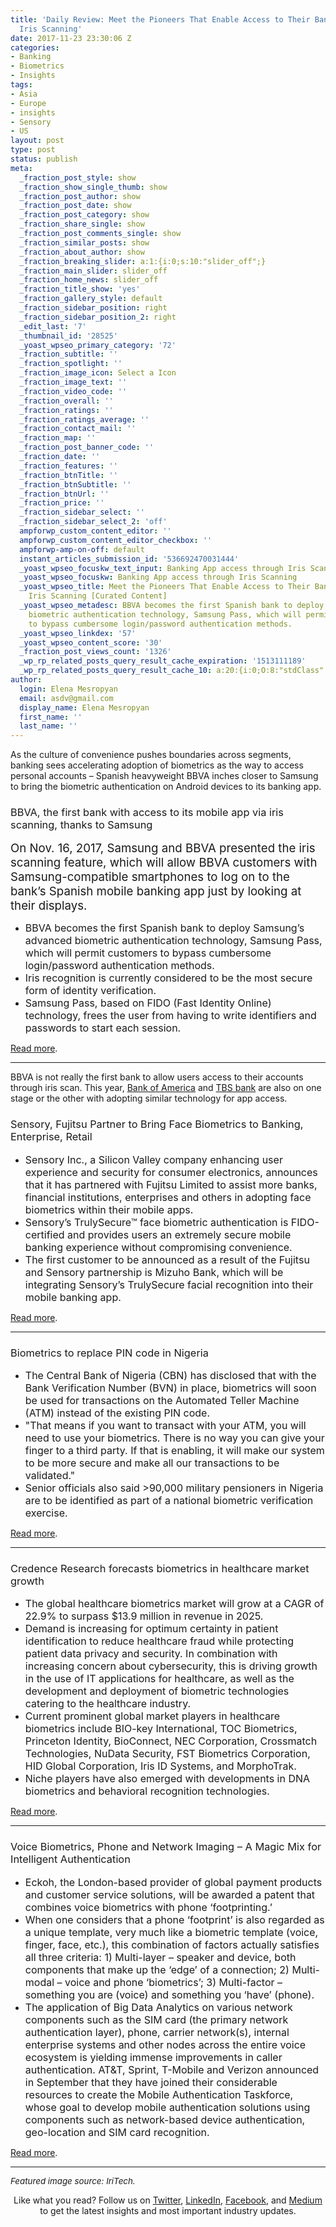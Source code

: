 ```yaml
---
title: 'Daily Review: Meet the Pioneers That Enable Access to Their Banking App Through
  Iris Scanning'
date: 2017-11-23 23:30:06 Z
categories:
- Banking
- Biometrics
- Insights
tags:
- Asia
- Europe
- insights
- Sensory
- US
layout: post
type: post
status: publish
meta:
  _fraction_post_style: show
  _fraction_show_single_thumb: show
  _fraction_post_author: show
  _fraction_post_date: show
  _fraction_post_category: show
  _fraction_share_single: show
  _fraction_post_comments_single: show
  _fraction_similar_posts: show
  _fraction_about_author: show
  _fraction_breaking_slider: a:1:{i:0;s:10:"slider_off";}
  _fraction_main_slider: slider_off
  _fraction_home_news: slider_off
  _fraction_title_show: 'yes'
  _fraction_gallery_style: default
  _fraction_sidebar_position: right
  _fraction_sidebar_position_2: right
  _edit_last: '7'
  _thumbnail_id: '28525'
  _yoast_wpseo_primary_category: '72'
  _fraction_subtitle: ''
  _fraction_spotlight: ''
  _fraction_image_icon: Select a Icon
  _fraction_image_text: ''
  _fraction_video_code: ''
  _fraction_overall: ''
  _fraction_ratings: ''
  _fraction_ratings_average: ''
  _fraction_contact_mail: ''
  _fraction_map: ''
  _fraction_post_banner_code: ''
  _fraction_date: ''
  _fraction_features: ''
  _fraction_btnTitle: ''
  _fraction_btnSubtitle: ''
  _fraction_btnUrl: ''
  _fraction_price: ''
  _fraction_sidebar_select: ''
  _fraction_sidebar_select_2: 'off'
  ampforwp_custom_content_editor: ''
  ampforwp_custom_content_editor_checkbox: ''
  ampforwp-amp-on-off: default
  instant_articles_submission_id: '536692470031444'
  _yoast_wpseo_focuskw_text_input: Banking App access through Iris Scanning
  _yoast_wpseo_focuskw: Banking App access through Iris Scanning
  _yoast_wpseo_title: Meet the Pioneers That Enable Access to Their Banking App Through
    Iris Scanning [Curated Content]
  _yoast_wpseo_metadesc: BBVA becomes the first Spanish bank to deploy Samsung’s advanced
    biometric authentication technology, Samsung Pass, which will permit customers
    to bypass cumbersome login/password authentication methods.
  _yoast_wpseo_linkdex: '57'
  _yoast_wpseo_content_score: '30'
  _fraction_post_views_count: '1326'
  _wp_rp_related_posts_query_result_cache_expiration: '1513111189'
  _wp_rp_related_posts_query_result_cache_10: a:20:{i:0;O:8:"stdClass":2:{s:7:"post_id";s:5:"21069";s:5:"score";s:18:"124.16410899699332";}i:1;O:8:"stdClass":2:{s:7:"post_id";s:5:"19977";s:5:"score";s:16:"87.5112505038687";}i:2;O:8:"stdClass":2:{s:7:"post_id";s:5:"21214";s:5:"score";s:17:"81.15813008191705";}i:3;O:8:"stdClass":2:{s:7:"post_id";s:5:"13724";s:5:"score";s:17:"81.15813008191705";}i:4;O:8:"stdClass":2:{s:7:"post_id";s:5:"22170";s:5:"score";s:16:"80.2793911597382";}i:5;O:8:"stdClass":2:{s:7:"post_id";s:5:"24512";s:5:"score";s:17:"78.25040984995567";}i:6;O:8:"stdClass":2:{s:7:"post_id";s:5:"28608";s:5:"score";s:17:"75.09279947479314";}i:7;O:8:"stdClass":2:{s:7:"post_id";s:5:"21862";s:5:"score";s:17:"74.95462276903064";}i:8;O:8:"stdClass":2:{s:7:"post_id";s:5:"17350";s:5:"score";s:17:"74.77502532681791";}i:9;O:8:"stdClass":2:{s:7:"post_id";s:5:"22584";s:5:"score";s:17:"73.92627073778652";}i:10;O:8:"stdClass":2:{s:7:"post_id";s:5:"21353";s:5:"score";s:17:"71.98533370283837";}i:11;O:8:"stdClass":2:{s:7:"post_id";s:4:"6293";s:5:"score";s:17:"70.41638875607731";}i:12;O:8:"stdClass":2:{s:7:"post_id";s:5:"17677";s:5:"score";s:17:"69.57214729246991";}i:13;O:8:"stdClass":2:{s:7:"post_id";s:4:"9661";s:5:"score";s:16:"67.8490535311551";}i:14;O:8:"stdClass":2:{s:7:"post_id";s:5:"17985";s:5:"score";s:17:"67.27348377325265";}i:15;O:8:"stdClass":2:{s:7:"post_id";s:5:"26866";s:5:"score";s:17:"66.98758617724886";}i:16;O:8:"stdClass":2:{s:7:"post_id";s:4:"8735";s:5:"score";s:16:"66.4467279498055";}i:17;O:8:"stdClass":2:{s:7:"post_id";s:5:"17769";s:5:"score";s:17:"65.95202199973016";}i:18;O:8:"stdClass":2:{s:7:"post_id";s:5:"15881";s:5:"score";s:17:"65.76166784614347";}i:19;O:8:"stdClass":2:{s:7:"post_id";s:5:"23816";s:5:"score";s:16:"65.6937821151176";}}
author:
  login: Elena Mesropyan
  email: asdv@gmail.com
  display_name: Elena Mesropyan
  first_name: ''
  last_name: ''
---
```


<p><span style="font-weight: 400;">As the culture of convenience pushes boundaries across segments, banking sees accelerating adoption of biometrics as the way to access personal accounts – Spanish heavyweight BBVA inches closer to Samsung to bring the biometric authentication on Android devices to its banking app. </span></p>
<h3><span style="font-weight: 400;">BBVA, the first bank with access to its mobile app via iris scanning, thanks to Samsung</span></h3>
<p><span style="font-weight: 400; font-size: 14pt;">On Nov. 16, 2017, Samsung and BBVA presented the iris scanning feature, which will allow BBVA customers with Samsung-compatible smartphones to log on to the bank’s Spanish mobile banking app just by looking at their displays.</span></p>
<ul>
<li style="font-weight: 400;"><span style="font-weight: 400; font-size: 12pt;">BBVA becomes the first Spanish bank to deploy Samsung’s advanced biometric authentication technology, Samsung Pass, which will permit customers to bypass cumbersome login/password authentication methods. </span></li>
<li style="font-weight: 400;"><span style="font-weight: 400; font-size: 12pt;">Iris recognition is currently considered to be the most secure form of identity verification.</span></li>
<li style="font-weight: 400;"><span style="font-weight: 400; font-size: 12pt;">Samsung Pass, based on FIDO (Fast Identity Online) technology, frees the user from having to write identifiers and passwords to start each session. </span></li>
</ul>
<p><a href="https://www.bbva.com/en/bbva-first-bank-access-mobile-app-iris-scanning-thanks-samsung/"><span style="font-weight: 400;">Read more</span></a><span style="font-weight: 400;">.</span></p>
<hr />
<p><span style="font-weight: 400;">BBVA is not really the first bank to allow users access to their accounts through iris scan. This year, </span><a href="http://finovate.com/samsung-power-biometric-authentication-pilot-bank-america/"><span style="font-weight: 400;">Bank of America</span></a><span style="font-weight: 400;"> and </span><a href="https://www.which.co.uk/news/2017/09/biometric-banking-how-to-log-into-your-bank-account-with-your-eyes/"><span style="font-weight: 400;">TBS bank</span></a><span style="font-weight: 400;"> are also on one stage or the other with adopting similar technology for app access.</span></p>
<h3><span style="font-weight: 400;">Sensory, Fujitsu Partner to Bring Face Biometrics to Banking, Enterprise, Retail</span></h3>
<ul>
<li style="font-weight: 400;"><span style="font-size: 12pt;"><span style="font-weight: 400;">Sensory Inc</span><span style="font-weight: 400;">., a Silicon Valley company enhancing user experience and security for consumer electronics, announces that it has partnered with Fujitsu Limited to assist more banks, financial institutions, enterprises and others in adopting face biometrics within their mobile apps.</span></span></li>
<li style="font-weight: 400;"><span style="font-weight: 400; font-size: 12pt;">Sensory’s TrulySecure™ face biometric authentication is FIDO-certified and provides users an extremely secure mobile banking experience without compromising convenience.</span></li>
<li style="font-weight: 400;"><span style="font-weight: 400; font-size: 12pt;">The first customer to be announced as a result of the Fujitsu and Sensory partnership is Mizuho Bank, which will be integrating Sensory’s TrulySecure facial recognition into their mobile banking app.</span></li>
</ul>
<p><a href="https://www.darkreading.com/endpoint/authentication/sensory-fujitsu-partner-to-bring-face-biometrics-to-banking-enterprise-retail/d/d-id/1330457"><span style="font-weight: 400;">Read more</span></a><span style="font-weight: 400;">.</span></p>
<hr />
<h3><span style="font-weight: 400;">Biometrics to replace PIN code in Nigeria</span></h3>
<ul>
<li style="font-weight: 400;"><span style="font-weight: 400; font-size: 12pt;">The Central Bank of Nigeria (CBN) has disclosed that with the Bank Verification Number (BVN) in place, biometrics will soon be used for transactions on the Automated Teller Machine (ATM) instead of the existing PIN code.</span></li>
<li style="font-weight: 400;"><span style="font-weight: 400; font-size: 12pt;">"That means if you want to transact with your ATM, you will need to use your biometrics. There is no way you can give your finger to a third party. If that is enabling, it will make our system to be more secure and make all our transactions to be validated."</span></li>
<li style="font-weight: 400;"><span style="font-weight: 400; font-size: 12pt;">Senior officials also said &gt;90,000 military pensioners in Nigeria are to be identified as part of a national biometric verification exercise.</span></li>
</ul>
<p><a href="http://www.planetbiometrics.com/article-details/i/6559/desc/biometrics-to-replace-pin-code-in-nigeria/"><span style="font-weight: 400;">Read more</span></a><span style="font-weight: 400;">.</span></p>
<hr />
<h3><span style="font-weight: 400;">Credence Research forecasts biometrics in healthcare market growth</span></h3>
<ul>
<li style="font-weight: 400;"><span style="font-weight: 400; font-size: 12pt;">The global healthcare biometrics market will grow at a CAGR of 22.9% to surpass $13.9 million in revenue in 2025.</span></li>
<li style="font-weight: 400;"><span style="font-weight: 400; font-size: 12pt;">Demand is increasing for optimum certainty in patient identification to reduce healthcare fraud while protecting patient data privacy and security. In combination with increasing concern about cybersecurity, this is driving growth in the use of IT applications for healthcare, as well as the development and deployment of biometric technologies catering to the healthcare industry.</span></li>
<li style="font-weight: 400;"><span style="font-weight: 400; font-size: 12pt;">Current prominent global market players in healthcare biometrics include BIO-key International, TOC Biometrics, Princeton Identity, BioConnect, NEC Corporation, Crossmatch Technologies, NuData Security, FST Biometrics Corporation, HID Global Corporation, Iris ID Systems, and MorphoTrak. </span></li>
<li style="font-weight: 400;"><span style="font-weight: 400; font-size: 12pt;">Niche players have also emerged with developments in DNA biometrics and behavioral recognition technologies.</span></li>
</ul>
<p><a href="http://www.biometricupdate.com/201711/credence-research-forecasts-biometrics-in-healthcare-market-growth"><span style="font-weight: 400;">Read more</span></a><span style="font-weight: 400;">.</span></p>
<hr />
<h3><span style="font-weight: 400;">Voice Biometrics, Phone and Network Imaging – A Magic Mix for Intelligent Authentication</span></h3>
<ul>
<li style="font-weight: 400;"><span style="font-weight: 400; font-size: 12pt;">Eckoh, the London-based provider of global payment products and customer service solutions, will be awarded a patent that combines voice biometrics with phone ‘footprinting.’</span></li>
<li style="font-weight: 400;"><span style="font-weight: 400; font-size: 12pt;">When one considers that a phone ‘footprint’ is also regarded as a unique template, very much like a biometric template (voice, finger, face, etc.), this combination of factors actually satisfies all three criteria: 1) Multi-layer – speaker and device, both components that make up the ‘edge’ of a connection; 2) Multi-modal – voice and phone ‘biometrics’; 3) Multi-factor – something you are (voice) and something you ‘have’ (phone).</span></li>
<li style="font-weight: 400;"><span style="font-weight: 400; font-size: 12pt;">The application of Big Data Analytics on various network components such as the SIM card (the primary network authentication layer), phone, carrier network(s), internal enterprise systems and other nodes across the entire voice ecosystem is yielding immense improvements in caller authentication. AT&amp;T, Sprint, T-Mobile and Verizon announced in September that they have joined their considerable resources to create the Mobile Authentication Taskforce, whose goal to develop mobile authentication solutions using components such as network-based device authentication, geo-location and SIM card recognition.</span></li>
</ul>
<p><a href="http://opusresearch.net/wordpress/2017/11/20/voice-biometrics-phone-and-network-imaging-a-magic-mix-for-intelligent-authentication/"><span style="font-weight: 400;">Read more</span></a><span style="font-weight: 400;">.</span></p>
<hr />
<p><span style="font-size: 10pt;"><i>Featured image source: IriTech.</i></span></p>
<p style="text-align: center;"><span style="font-weight: 400;">Like what you read? Follow us on </span><a href="https://twitter.com/LetsTalkPaymnts?lang=en"><span style="font-weight: 400;">Twitter</span></a><span style="font-weight: 400;">, </span><a href="https://www.linkedin.com/company/3317307/"><span style="font-weight: 400;">LinkedIn</span></a><span style="font-weight: 400;">, </span><a href="https://www.facebook.com/LetsTalkPayments/"><span style="font-weight: 400;">Facebook</span></a><span style="font-weight: 400;">, and </span><a href="https://medium.com/@LetsTalkPayments"><span style="font-weight: 400;">Medium</span></a><span style="font-weight: 400;"> to get the latest insights and most important industry updates.</span></p>

